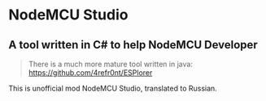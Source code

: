 NodeMCU Studio 
==============

A tool written in C# to help NodeMCU Developer
---------------------------------------------------


>There is a much more mature tool written in java:
>https://github.com/4refr0nt/ESPlorer

This is unofficial mod NodeMCU Studio, translated to Russian.